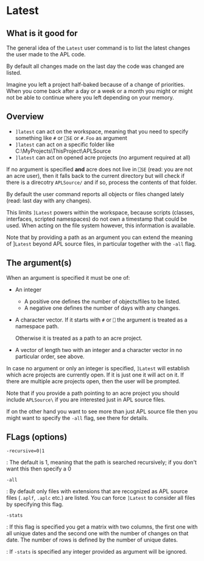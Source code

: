 # Latest

## What is it good for

The general idea of the `Latest` user command is to list the latest changes the user made to the APL code.

By default all changes made on the last day the code was changed are listed.

Imagine you left a project half-baked because of a change of priorities. When you come back after a day or a week or a month you might or might not be able to continue where you left depending on your memory.

## Overview

* `]latest` can act on the workspace, meaning that you need to specify something like `#` or `⎕SE` or `#.Foo` as argument
* `]latest` can act on a specific folder like C:\MyProjects\ThisProject\APLSource
* `]latest` can act on opened acre projects (no argument required at all)

If no argument is specified **and** acre does not live in `⎕SE` (read: you are not an acre user), then it falls 
back to the current directory but will check if there is a direcotry `APLSource/` and if so, process the contents of that folder.

By default the user command reports all objects or files changed lately (read: last day with any changes).

This limits `]Latest` powers within the workspace, because scripts (classes, interfaces, scripted namespaces) do
not own a timestamp that could be used. When acting on the file system however, this information is available.

Note that by providing a path as an argument you can extend the meaning of ]`Latest` beyond APL source files, in
particular together with the `-all` flag.

## The argument(s)

When an argument is specified it must be one of:

* An integer
  * A positive one defines the number of objects/files to be listed.
  * A negative one defines the number of days with any changes.
* A character vector. If it starts with `#` or `⎕` the argument is treated as a namespace path.

  Otherwise it is treated as a path to an acre project.
* A vector of length two with an integer and a character vector in no particular order, see above.

In case no argument or only an integer is specified, `]Latest` will establish which acre projects are currently open.
If it is just one it will act on it. If there are multiple acre projects open, then the user will be prompted.

Note that if you provide a path pointing to an acre project you should include `APLSource\` if you are interested just in APL source files. 

If on the other hand you want to see more than just APL source file then you might want to specify the `-all` flag,
see there for details.

## FLags (options)

`-recursive=0|1`

: The default is 1, meaning that the path is searched recursively;
  if you don't want this then specify a 0
       
`-all`

: By default only files with extensions that are recognized as APL source files (`.aplf`, `.aplc` etc.) are
  listed. You can force `]Latest` to consider all files by specifying this flag.

`-stats`

: If this flag is specified you get a matrix with two columns, the first
  one with all unique dates and the second one with the number of changes
  on that date. The number of rows is defined by the number of unique dates.

: If `-stats` is specified any integer provided as argument will be ignored.